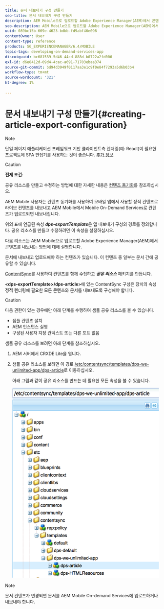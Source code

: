 ```yaml
---
title: 문서 내보내기 구성 만들기
seo-title: 문서 내보내기 구성 만들기
description: AEM Mobile으로 업로드할 Adobe Experience Manager(AEM)에서 콘텐츠를 내보내는 방법에 대해 알려면 이 페이지를 따르십시오.
seo-description: AEM Mobile으로 업로드할 Adobe Experience Manager(AEM)에서 콘텐츠를 내보내는 방법에 대해 알려면 이 페이지를 따르십시오.
uuid: 089bc15b-669e-4623-bdbb-fd9abf46e098
contentOwner: User
content-type: reference
products: SG_EXPERIENCEMANAGER/6.4/MOBILE
topic-tags: developing-on-demand-services-app
discoiquuid: bc681589-5d46-44cd-888d-b0722a2fd006
exl-id: d6e8412d-09d4-4cac-a691-71703ebaa374
source-git-commit: bd94d3949f0117aa3e1c9f0e84f7293a5d6b03b4
workflow-type: tm+mt
source-wordcount: '321'
ht-degree: 1%

---
```


# 문서 내보내기 구성 만들기{#creating-article-export-configuration}

>[!NOTE]
>
>단일 페이지 애플리케이션 프레임워크 기반 클라이언트측 렌더링(예: React)이 필요한 프로젝트에 SPA 편집기를 사용하는 것이 좋습니다. [추가 정보](/help/sites-developing/spa-overview.md).

>[!CAUTION]
>
>**전제 조건**:
>
>공유 리소스를 만들고 수정하는 방법에 대한 자세한 내용은 [컨텐츠 동기화](/help/mobile/mobile-ondemand-contentsync.md)를 참조하십시오.

AEM Mobile 사용자는 컨텐츠 동기화를 사용하여 모바일 앱에서 사용할 정적 컨텐츠로 라이브 컨텐츠를 내보내고 AEM Mobile에서 Mobile On-Demand Services로 컨텐츠가 업로드되면 내보내집니다.

위의 표에 언급된 속성 ***dps-exportTemplate***&#x200B;은 앱 내보내기 구성의 경로를 정의합니다. 공유 리소스를 만들고 수정하려면 이 속성을 설정하십시오.

다음 리소스는 AEM Mobile으로 업로드할 Adobe Experience Manager(AEM)에서 콘텐츠를 내보내는 방법에 대해 설명합니다.

문서에 내보내고 업로드해야 하는 컨텐츠가 있습니다. 이 컨텐츠 중 일부는 문서 간에 공유할 수 있습니다.

[ContentSync](/help/mobile/mobile-ondemand-contentsync.md)를 사용하여 컨텐츠를 함께 수집하고 ***공유 리소스*** 패키지를 만듭니다.

**&lt;dps-exportTemplate>/dps-article>**&#x200B;에 있는 ContentSync 구성은 장치의 속성 정적 렌더링에 필요한 모든 콘텐츠와 문서를 내보내도록 구성해야 합니다.

>[!CAUTION]
>
>다음 권한이 있는 경우에만 아래 단계를 수행하여 샘플 공유 리소스를 볼 수 있습니다.
>
>* 샘플 컨텐츠 설치
>* AEM 인스턴스 실행
>* 구성된 사용자 지정 컨텍스트 또는 다른 포트 없음

>



샘플 공유 리소스를 보려면 아래 단계를 참조하십시오.

1. AEM 서버에서 CRXDE Lite을 엽니다.
1. 샘플 공유 리소스를 보려면 이 경로 [/etc/contentsync/templates/dps-we-unlimited-app/dps-article](http://localhost:4502/crx/de/index.jsp#/etc/contentsync/templates/dps-we-unlimited-app/dps-article)로 이동하십시오.

   아래 그림과 같이 공유 리소스를 만드는 데 필요한 모든 속성을 볼 수 있습니다.

   ![chlimage_1-134](assets/chlimage_1-134.png)

>[!NOTE]
>
>문서 컨텐츠가 변경되면 문서를 AEM Mobile On-demand Services에 업로드하거나 내보내야 합니다.
